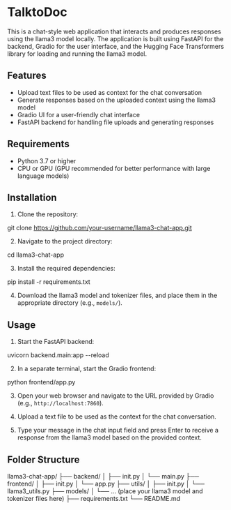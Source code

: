 # TalktoDoc

This is a chat-style web application that interacts and produces responses using the llama3 model locally. The application is built using FastAPI for the backend, Gradio for the user interface, and the Hugging Face Transformers library for loading and running the llama3 model.

## Features

- Upload text files to be used as context for the chat conversation
- Generate responses based on the uploaded context using the llama3 model
- Gradio UI for a user-friendly chat interface
- FastAPI backend for handling file uploads and generating responses

## Requirements

- Python 3.7 or higher
- CPU or GPU (GPU recommended for better performance with large language models)

## Installation

1. Clone the repository:

git clone https://github.com/your-username/llama3-chat-app.git

2. Navigate to the project directory:


cd llama3-chat-app

3. Install the required dependencies:


pip install -r requirements.txt

4. Download the llama3 model and tokenizer files, and place them in the appropriate directory (e.g., `models/`).

## Usage

1. Start the FastAPI backend:


uvicorn backend.main:app --reload

2. In a separate terminal, start the Gradio frontend:


python frontend/app.py

3. Open your web browser and navigate to the URL provided by Gradio (e.g., `http://localhost:7860`).

4. Upload a text file to be used as the context for the chat conversation.

5. Type your message in the chat input field and press Enter to receive a response from the llama3 model based on the provided context.

## Folder Structure

llama3-chat-app/
├── backend/
│ ├── init.py
│ └── main.py
├── frontend/
│ ├── init.py
│ └── app.py
├── utils/
│ ├── init.py
│ └── llama3_utils.py
├── models/
│ └── ... (place your llama3 model and tokenizer files here)
├── requirements.txt
└── README.md
